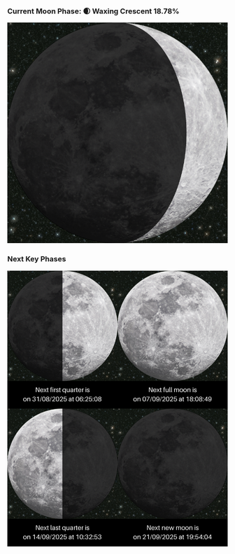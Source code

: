 ### Current Moon Phase: 🌒 Waxing Crescent 18.78%
![Moon Phase](moonphase.png)
### Next Key Phases
![Gallery](gallery.png)